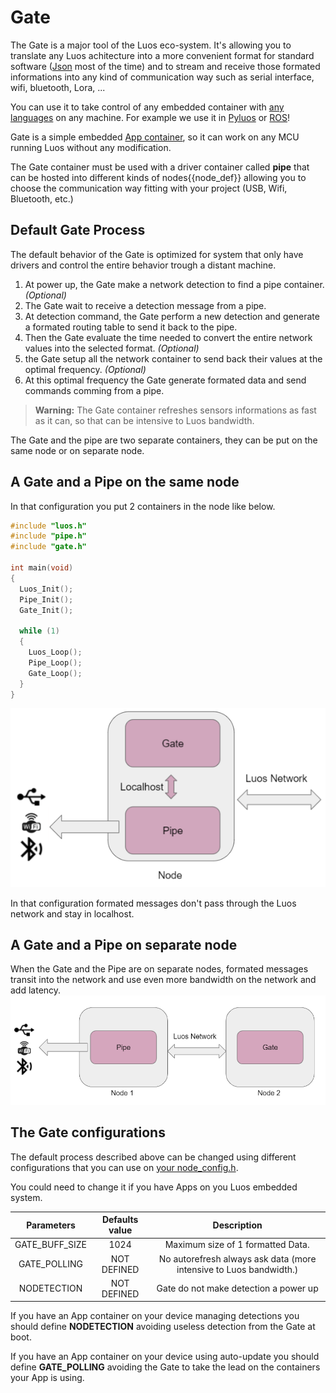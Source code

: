 # Gate

The Gate is a major tool of the Luos eco-system. It's allowing you to translate any Luos achitecture into a more convenient format for standard software ([Json](../../software/json-api.md) most of the time) and to stream and receive those formated informations into any kind of communication way such as serial interface, wifi, bluetooth, Lora, ...

You can use it to take control of any embedded container with [any languages](../../software/json-api.md) on any machine. For example we use it in [Pyluos](../../software/pyluos.md) or [ROS](../../software/ros.md)!

Gate is a simple embedded [App container](../containers/create-containers.html#apps-guidelines), so it can work on any MCU running Luos without any modification.

The Gate container must be used with a driver container called **pipe** that can be hosted into different kinds of <span class="cust_tooltip">nodes<span class="cust_tooltiptext">{{node_def}}</span></span> allowing you to choose the communication way fitting with your project (USB, Wifi, Bluetooth, etc.)

## Default Gate Process

The default behavior of the Gate is optimized for system that only have drivers and control the entire behavior trough a distant machine.

 1. At power up, the Gate make a network detection to find a pipe container. *(Optional)*
 2. The Gate wait to receive a detection message from a pipe.
 3. At detection command, the Gate perform a new detection and generate a formated routing table to send it back to the pipe.
 4. Then the Gate evaluate the time needed to convert the entire network values into the selected format. *(Optional)*
 5. the Gate setup all the network container to send back their values at the optimal frequency. *(Optional)*
 6. At this optimal frequency the Gate generate formated data and send commands comming from a pipe.

> **Warning:** The Gate container refreshes sensors informations as fast as it can, so that can be intensive to Luos bandwidth.

The Gate and the pipe are two separate containers, they can be put on the same node or on separate node.

## A Gate and a Pipe on the same node

In that configuration you put 2 containers in the node like below.

```C
#include "luos.h"
#include "pipe.h"
#include "gate.h"

int main(void)
{
  Luos_Init();
  Pipe_Init();
  Gate_Init();

  while (1)
  {
    Luos_Loop();
    Pipe_Loop();
    Gate_Loop();
  }
}
```

![](../../../_assets/img/gate_pipe.png)

In that configuration formated messages don't pass through the Luos network and stay in localhost.

## A Gate and a Pipe on separate node

When the Gate and the Pipe are on separate nodes, formated messages transit into the network and use even more bandwidth on the network and add latency.
![](../../../_assets/img/gate_pipe_separate.png)

## The Gate configurations

The default process described above can be changed using different configurations that you can use on [your node_config.h](../dev_env/general-integration-consideration.html#configuration).

You could need to change it if you have Apps on you Luos embedded system.

| Parameters | Defaults value | Description |
| :---: | :---: | :---: |
| GATE_BUFF_SIZE | 1024 | Maximum size of 1 formatted Data.|
| GATE_POLLING | NOT DEFINED | No autorefresh always ask data (more intensive to Luos bandwidth.) |
| NODETECTION | NOT DEFINED | Gate do not make detection a power up |

If you have an App container on your device managing detections you should define **NODETECTION** avoiding useless detection from the Gate at boot.

If you have an App container on your device using auto-update you should define **GATE_POLLING** avoiding the Gate to take the lead on the containers your App is using.
